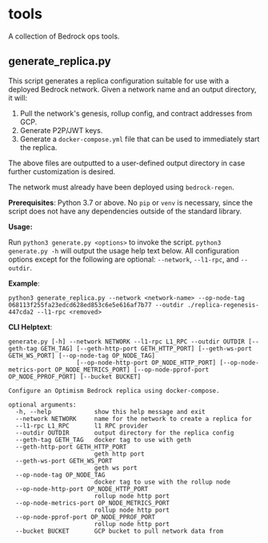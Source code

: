 # tools

A collection of Bedrock ops tools.

## generate_replica.py

This script generates a replica configuration suitable for use with a deployed Bedrock network. Given a network name and an output directory, it will:

1. Pull the network's genesis, rollup config, and contract addresses from GCP.
2. Generate P2P/JWT keys.
3. Generate a `docker-compose.yml` file that can be used to immediately start the replica.

The above files are outputted to a user-defined output directory in case further customization is desired.

The network must already have been deployed using `bedrock-regen`.

**Prerequisites**: Python 3.7 or above. No `pip` or `venv` is necessary, since the script does not have any dependencies outside of the standard library.

**Usage:**

Run `python3 generate.py <options>` to invoke the script. `python3 generate.py -h` will output the usage help text below. All configuration options except for the following are optional: `--network`, `--l1-rpc`, and `--outdir`.

**Example**:

```
python3 generate_replica.py --network <network-name> --op-node-tag 068113f255fa23edcd628ed853c6e5e616af7b77 --outdir ./replica-regenesis-447cda2 --l1-rpc <removed>
```

**CLI Helptext**:

```
generate.py [-h] --network NETWORK --l1-rpc L1_RPC --outdir OUTDIR [--geth-tag GETH_TAG] [--geth-http-port GETH_HTTP_PORT] [--geth-ws-port GETH_WS_PORT] [--op-node-tag OP_NODE_TAG]
                   [--op-node-http-port OP_NODE_HTTP_PORT] [--op-node-metrics-port OP_NODE_METRICS_PORT] [--op-node-pprof-port OP_NODE_PPROF_PORT] [--bucket BUCKET]

Configure an Optimism Bedrock replica using docker-compose.

optional arguments:
  -h, --help            show this help message and exit
  --network NETWORK     name for the network to create a replica for
  --l1-rpc L1_RPC       l1 RPC provider
  --outdir OUTDIR       output directory for the replica config
  --geth-tag GETH_TAG   docker tag to use with geth
  --geth-http-port GETH_HTTP_PORT
                        geth http port
  --geth-ws-port GETH_WS_PORT
                        geth ws port
  --op-node-tag OP_NODE_TAG
                        docker tag to use with the rollup node
  --op-node-http-port OP_NODE_HTTP_PORT
                        rollup node http port
  --op-node-metrics-port OP_NODE_METRICS_PORT
                        rollup node http port
  --op-node-pprof-port OP_NODE_PPROF_PORT
                        rollup node http port
  --bucket BUCKET       GCP bucket to pull network data from

```